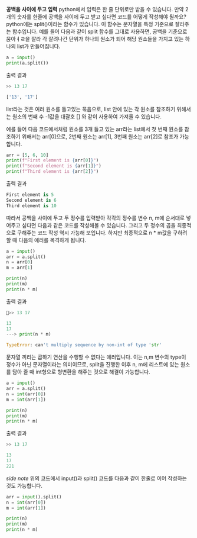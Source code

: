 **공백을 사이에 두고 입력**
python에서 입력은 한 줄 단위로만 받을 수 있습니다.
만약 2개의 숫자를 한줄에 공백을 사이에 두고 받고 싶다면 코드를 어떻게 작성해야 될까요?
python에는 split()이라는 함수가 있습니다. 이 함수는 문자열을 특정 기준으로 잘라주는 함수입니다.
예를 들어 다음과 같이 split 함수를 그대로 사용하면, 공백을 기준으로 묹아ㅕㄹ을 잘라 각 잘려나간 단위가 하나의 원소가 되어 해당 원소들을 가지고 있는 하나의 list가 만들어집니다.


```python
a = input()
print(a.split())
```
출력 결과
```python
>> 13 17

['13', '17']
```

list라는 것은 여러 원소를 들고있는 묶음으로, list 안에 있는 각 원소를 참조하기 위해서는 원소의 번째 수 -1값을 대괄호 [] 와 같이 사용하여 가져올 수 있습니다.

예를 들어 다음 코드에서처럼 원소를 3개 들고 있는 arr라는 list에서 첫 번째 원소를 참조하기 위해서는 arr[0]으로, 2번째 원소는 arr[1], 3번째 원소는 arr[2]로 참조가 가능합니다.
```python
arr = [5, 6, 10]
print(f"First element is {arr[0]}")
print(f"Second element is {arr[1]}")
print(f"Third element is {arr[2]}")
```

출력 결과
```python
First element is 5
Second element is 6
Third element is 10
```
따라서 공백을 사이에 두고 두 정수를 입력받아 각각의 정수를 변수 n, m에 순서대로 넣어주고 싶다면 다음과 같은 코드를 작성해볼 수 있습니다. 그리고 두 정수의 곱을 최종적으로 구해주는 코드 작성 역시 가능해 보입니다. 하지만 최종적으로 n * m값을 구하려 할 때 다음의 에러를 목격하게 됩니다.

```python
a = input()
arr = a.split()
n = arr[0]
m = arr[1]

print(n)
print(m)
print(n * m)
```
출력 결과
```python
>> 13 17

13
17
---> print(n * m)

TypeError: can't multiply sequence by non-int of type 'str'
```
문자열 끼리는 곱하기 연산을 수행할 수 없다는 에러입니다. 이는 n,m 변수의 type이 정수가 아닌 문자열이라는 의미이므로, split을 진행한 이후 n, m에 리스트에 있는 원소를 담아 줄 때 int형으로 형변환을 해주는 것으로 해결이 가능합니다.
```python
a = input()
arr = a.split()
n = int(arr[0])
m = int(arr[1])

print(n)
print(m)
print(n * m)
```

출력 결과
```python
>> 13 17

13
17
221
```

*side note*
위의 코드에서 input()과 split() 코드를 다음과 같이 한줄로 이어 작성하는 것도 가능합니다.

```python
arr = input().split()
n = int(arr[0])
m = int(arr[1])

print(n)
print(m)
print(n * m)
```

